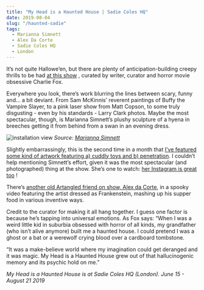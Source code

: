 ```yaml
---
title: "My Head is a Haunted House | Sadie Coles HQ"
date: 2019-08-04
slug: "/haunted-sadie"
tags:
  - Marianna Simnett
  - Alex Da Corte
  - Sadie Coles HQ
  - London
---
```


It’s not quite Hallowe’en, but there are plenty of anticipation-building creepy thrills to be had [at this show](https://www.sadiecoles.com/exhibitions/713/press_release_text/) , curated by writer, curator and horror movie obsessive Charlie Fox.

Everywhere you look, there’s work blurring the lines between scary, funny and… a bit deviant. From Sam McKinnis’ reverent paintings of Buffy the Vampire Slayer, to a pink laser show from Matt Copson, to some truly disgusting - even by his standards - Larry Clark photos. Maybe the most spectacular, though, is Marianna Simnett’s plushy sculpture of a hyena in breeches getting it from behind from a swan in an evening dress.

![installation view](/haunted-sadie-1.jpg)
*Source: [Marianna Simnett](https://twitter.com/mariannasimnett?lang=en)*

Slightly embarrassingly, this is the second time in a month that [I’ve featured some kind of artwork featuring a) cuddly toys and b) penetration](http://artangled.com/2019/06/23/juliano-de-carlo/). I couldn’t help mentioning Simnett’s effort, given it was the most spectacular (and photographed) thing at the show. She’s one to watch:  [her Instagram is great too](https://www.instagram.com/mariannasimnett/?hl=en) !

There’s [another old Artangled friend on show, Alex da Corte](http://artangled.com/2018/03/18/pichlkostner-josh-lilley/), in a spooky video featuring the artist dressed as Frankenstein, mashing up his supper food in various inventive ways.

Credit to the curator for making it all hang together. I guess one factor is because he’s tapping into universal emotions. As Fox says: “When I was a weird little kid in suburbia obsessed with horror of all kinds, my grandfather (who isn’t alive anymore) built me a haunted house. I could pretend I was a ghost or a bat or a werewolf crying blood over a cardboard tombstone.

“It was a make-believe world where my imagination could get deranged and it was magic. My Head is a Haunted House grew out of that hallucinogenic memory and its psychic hold on me.”

*My Head is a Haunted House is at Sadie Coles HQ (London). June 15 - August 21 2019*
